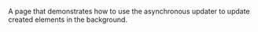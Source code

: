 A page that demonstrates how to use the asynchronous updater to update created elements in the background.
